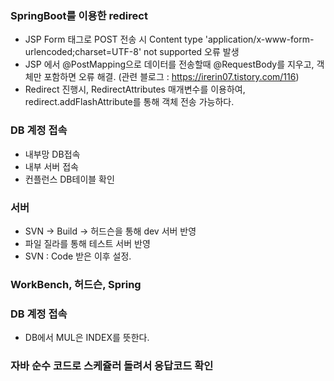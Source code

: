 ### SpringBoot를 이용한 redirect

- JSP Form 태그로 POST 전송 시  Content type 'application/x-www-form-urlencoded;charset=UTF-8' not supported 오류 발생
- JSP 에서 @PostMapping으로 데이터를 전송할때 @RequestBody를 지우고, 객체만 포함하면 오류 해결. (관련 블로그 : https://irerin07.tistory.com/116)
- Redirect 진행시, RedirectAttributes 매개변수를 이용하여, redirect.addFlashAttribute를 통해 객체 전송 가능하다.

### DB 계정 접속

- 내부망 DB접속
- 내부 서버 접속
- 컨플런스 DB테이블 확인
 
### 서버
- SVN -> Build -> 허드슨을 통해 dev 서버 반영
- 파일 질라를 통해 테스트 서버 반영
- SVN : Code 받은 이후 설정.

### WorkBench, 허드슨, Spring   



### DB 계정 접속
- DB에서 MUL은 INDEX를 뜻한다.


### 자바 순수 코드로 스케쥴러 돌려서 응답코드 확인